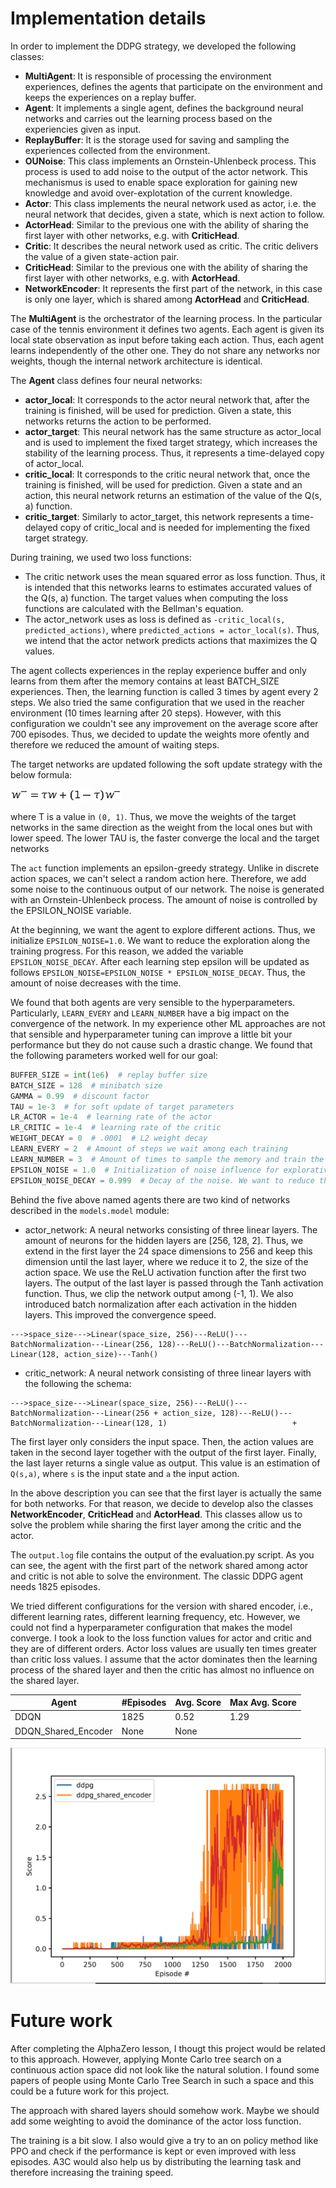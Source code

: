 # Implementation details
In order to implement the DDPG strategy, we developed the following classes:
* **MultiAgent**: It is responsible of processing the environment experiences, defines the agents that participate on
 the environment and keeps the experiences on a replay buffer.
* **Agent**: It implements a single agent, defines the background neural networks and carries out the learning process
based on the experiencies given as input.
* **ReplayBuffer**: It is the storage used for saving and sampling the experiences collected from the environment.
* **OUNoise**: This class implements an Ornstein-Uhlenbeck process. This process is used to add noise to the output of 
the actor network. This mechanismus is used to enable space exploration for gaining new knowledge and avoid 
 over-explotation of the current knowledge.  
* **Actor**: This class implements the neural network used as actor, i.e. the neural network that decides, given a 
state, which is next action to follow.
* **ActorHead**: Similar to the previous one with the ability of sharing the first layer with other networks, e.g. with
**CriticHead**.
* **Critic**: It describes the neural network used as critic. The critic delivers the value of a given state-action 
pair.
* **CriticHead**: Similar to the previous one with the ability of sharing the first layer with other networks, e.g. with
**ActorHead**. 
* **NetworkEncoder**: It represents the first part of the network, in this case is only one layer, which is shared
among **ActorHead** and **CriticHead**.

  
The **MultiAgent** is the orchestrator of the learning process. In the particular case of the tennis environment it 
defines two agents. Each agent is given its local state observation as input before taking each action. Thus, each agent
learns independently of the other one. They do not share any networks nor weights, though the internal network 
architecture is identical.

The **Agent** class defines four neural networks:
* **actor_local**: It corresponds to the actor neural network that, after the training is finished, will be used for 
prediction. Given a state, this networks returns the action to be performed.
* **actor_target**: This neural network has the same structure as actor_local and is used to implement the fixed target 
strategy, which increases the stability of the learning process. Thus, it represents a time-delayed copy of actor_local. 
* **critic_local**: It corresponds to the critic neural network that, once the training is finished, will be used for
 prediction. Given a state and an action, this neural network returns an estimation of the value of the Q(s, a) function. 
* **critic_target**: Similarly to actor_target, this network represents a time-delayed copy of critic_local and is 
needed for implementing the fixed target strategy.

During training, we used two loss functions:
* The critic network uses the mean squared error as loss function. Thus, it is intended that this networks learns to 
estimates accurated values of the Q(s, a) function. The target values when computing the loss functions are calculated
with the Bellman's equation.
* The actor_network uses as loss is defined as `-critic_local(s, predicted_actions)`, where 
`predicted_actions = actor_local(s)`. Thus, we intend that the actor network predicts actions that maximizes the Q 
values. 

The agent collects experiences in the replay experience buffer and only learns from them after the memory contains at 
least BATCH_SIZE experiences. Then, the learning function is called 3 times by agent every 2 steps. We also tried the 
same configuration that we used in the reacher environment (10 times learning after 20 steps). However, with this 
configuration we couldn't see any improvement on the average score after 700 episodes. Thus, we decided to update the 
weights more ofently and therefore we reduced the amount of waiting steps. 

The target networks are updated following the soft update strategy with the below formula:

![](img_3.png)

where &Tau; is a value in `(0, 1)`. Thus, we move the weights of the target networks in the same direction as the weight 
from the local ones but with lower speed. The lower TAU is, the faster converge the local and the target networks

The `act` function implements an epsilon-greedy strategy. Unlike in discrete action spaces, we can't select a random 
action here. Therefore, we add some noise to the continuous output of our network. The noise is generated with an
Ornstein-Uhlenbeck process. The amount of noise is controlled by the EPSILON_NOISE variable.

At the beginning, we want the agent to explore different actions. Thus, we initialize `EPSILON_NOISE=1.0`. We want to 
reduce the exploration along the training progress. For this reason, we added the variable `EPSILON_NOISE_DECAY`. After 
each learning step epsilon will be updated as follows `EPSILON_NOISE=EPSILON_NOISE * EPSILON_NOISE_DECAY`. Thus, the 
amount of noise decreases with the time.

We found that both agents are very sensible to the hyperparameters. Particularly, `LEARN_EVERY` and `LEARN_NUMBER` have
a big impact on the convergence of the network. In my experience other ML approaches are not that sensible and 
hyperparameter tuning can improve a little bit your performance but they do not cause such a drastic change. We found 
that the following parameters worked well for our goal:

```python
BUFFER_SIZE = int(1e6)  # replay buffer size
BATCH_SIZE = 128  # minibatch size
GAMMA = 0.99  # discount factor
TAU = 1e-3  # for soft update of target parameters
LR_ACTOR = 1e-4  # learning rate of the actor
LR_CRITIC = 1e-4  # learning rate of the critic
WEIGHT_DECAY = 0  # .0001  # L2 weight decay
LEARN_EVERY = 2  # Amount of steps we wait among each training
LEARN_NUMBER = 3  # Amount of times to sample the memory and train the network
EPSILON_NOISE = 1.0  # Initialization of noise influence for explorative search
EPSILON_NOISE_DECAY = 0.999  # Decay of the noise. We want to reduce the exploration in advanced episodes.
```

Behind the five above named agents there are two kind of networks described in the <code>models.model</code> module:
* actor_network: A neural networks consisting of three linear layers. The amount of neurons for the hidden layers are 
[256, 128, 2]. Thus, we extend in the first layer the 24 space dimensions to 256 and keep this dimension until the last 
layer, where we reduce it to 2, the size of the action space. We use the ReLU activation function after the first two 
layers. The output of the last layer is passed through the Tanh activation function. Thus, we clip the network output 
among (-1, 1). We also introduced batch normalization after each activation in the hidden layers. This improved the 
convergence speed.
```
--->space_size--->Linear(space_size, 256)---ReLU()---BatchNormalization---Linear(256, 128)---ReLU()---BatchNormalization---Linear(128, action_size)---Tanh()     
```
* critic_network: A neural network consisting of three linear layers with the following the schema:
```
--->space_size--->Linear(space_size, 256)---ReLU()---BatchNormalization---Linear(256 + action_size, 128)---ReLU()---BatchNormalization---Linear(128, 1)                            +
```
The first layer only considers the input space. Then, the action values are taken in the second layer together with the 
output of the first layer. Finally, the last layer returns a single value as output. This value is an estimation of 
`Q(s,a)`, where `s` is the input state and `a` the input action.

In the above description you can see that the first layer is actually the same for both networks. For that reason, we 
decide to develop also the classes **NetworkEncoder**, **CriticHead** and **ActorHead**. This classes allow us to solve
the problem while sharing the first layer among the critic and the actor.

The `output.log` file contains the output of the evaluation.py script. As you can see, the agent with the first part
of the network shared among actor and critic is not able to solve the environment. The classic DDPG agent
needs 1825 episodes. 

We tried different configurations for the version with shared encoder, i.e., different learning rates, different 
learning frequency, etc. However, we could not find a hyperparameter configuration that makes the model converge. I took
a look to the loss function values for actor and critic and they are of different orders. Actor loss values are usually
ten times greater than critic loss values. I assume that the actor dominates then the learning process of the shared 
layer and then the critic has almost no influence on the shared layer.

Agent | #Episodes | Avg. Score | Max Avg. Score
----- | --------- | ---------- | --------------
DDQN | 1825 | 0.52 | 1.29
DDQN_Shared_Encoder | None | None | 

![](img.png)

# Future work
After completing the AlphaZero lesson, I thougt this project would be related to this approach. However, applying Monte
Carlo tree search on a continuous action space did not look like the natural solution. I found some papers of people 
using Monte Carlo Tree Search in such a space and this could be a future work for this project.

The approach with shared layers should somehow work. Maybe we should add some weighting to avoid the dominance of the
actor loss function.

The training is a bit slow. I also would give a try to an on policy method like PPO and check if the performance is kept
or even improved with less episodes. A3C would also help us by distributing the learning task and therefore increasing
the training speed.